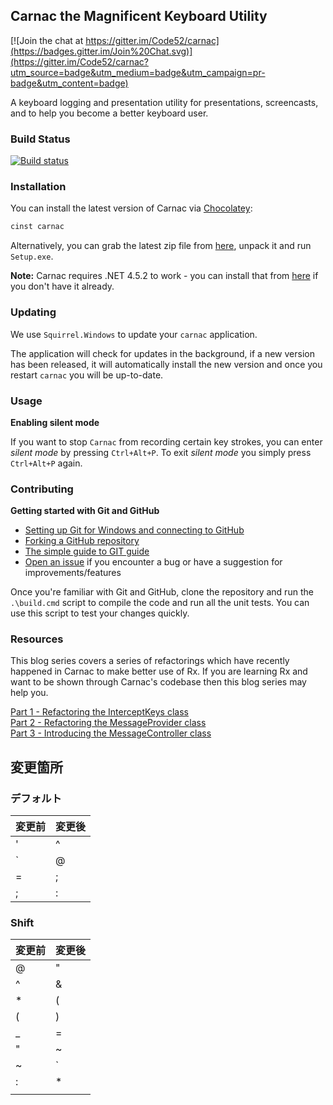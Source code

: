 ## Carnac the Magnificent Keyboard Utility

[![Join the chat at https://gitter.im/Code52/carnac](https://badges.gitter.im/Join%20Chat.svg)](https://gitter.im/Code52/carnac?utm_source=badge&utm_medium=badge&utm_campaign=pr-badge&utm_content=badge)

A keyboard logging and presentation utility for presentations, screencasts, and to help you become a better keyboard user.

### Build Status
[![Build status](https://ci.appveyor.com/api/projects/status/qorhqwc2favf18r4?svg=true)](https://ci.appveyor.com/project/shiftkey/carnac)

### Installation

You can install the latest version of Carnac via [Chocolatey](https://chocolatey.org/):

```ps
cinst carnac
```

Alternatively, you can grab the latest zip file from [here](https://github.com/Code52/carnac/releases/latest), unpack it and run `Setup.exe`.

**Note:** Carnac requires .NET 4.5.2 to work - you can install that from [here](https://www.microsoft.com/en-au/download/details.aspx?id=42643) if you don't have it already.

### Updating

We use `Squirrel.Windows` to update your `carnac` application. 

The application will check for updates in the background, if a new version has been released, it will automatically install the new version and once you restart `carnac` you will be up-to-date.

### Usage

**Enabling silent mode**

If you want to stop `Carnac` from recording certain key strokes, you can enter _silent mode_ by pressing `Ctrl+Alt+P`. To exit _silent mode_ you simply press `Ctrl+Alt+P` again.

### Contributing

**Getting started with Git and GitHub**

 * [Setting up Git for Windows and connecting to GitHub](http://help.github.com/win-set-up-git/)
 * [Forking a GitHub repository](http://help.github.com/fork-a-repo/)
 * [The simple guide to GIT guide](http://rogerdudler.github.com/git-guide/)
 * [Open an issue](https://github.com/Code52/carnac/issues) if you encounter a bug or have a suggestion for improvements/features

Once you're familiar with Git and GitHub, clone the repository and run the ```.\build.cmd``` script to compile the code and run all the unit tests. You can use this script to test your changes quickly.

### Resources
This blog series covers a series of refactorings which have recently happened in Carnac to make better use of Rx.
If you are learning Rx and want to be shown through Carnac's codebase then this blog series may help you.

[Part 1 - Refactoring the InterceptKeys class ](http://jake.ginnivan.net/blog/carnac-improvements/part-1/)  
[Part 2 - Refactoring the MessageProvider class](http://jake.ginnivan.net/blog/carnac-improvements/part-2/)  
[Part 3 - Introducing the MessageController class](http://jake.ginnivan.net/blog/carnac-improvements/part-3/)  


## 変更箇所
### デフォルト
|変更前|変更後|
| ------------- | ------------- |
|'|^|
|`|@|
|=|;|
|;|:|
### Shift
|変更前|変更後|
| ------------- | ------------- |
|@|"|
|^|&|
|*|(|
|(|)|
|_|=|
|"|~|
|~|`|
|:|*|
|||_|

